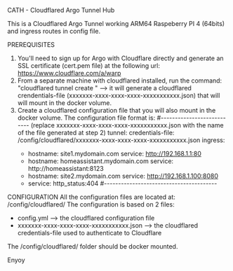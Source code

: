 CATH - Cloudflared Argo Tunnel Hub

This is a Cloudflared Argo Tunnel working ARM64 Raspeberry PI 4 (64bits) and ingress routes in config file.

PREREQUISITES
1) You'll need to sign up for Argo with Cloudflare directly and generate an SSL certificate (cert.pem file) at the following url: https://www.cloudflare.com/a/warp
2) From a separate machine with cloudflared installed, run the command: "cloudflared tunnel create <tunnel name>" --> it will generate a cloudflared crendentials-file (xxxxxxx-xxxx-xxxx-xxxx-xxxxxxxxxxx.json) that will will mount in the docker volume.
3) Create a cloudflared configuration file that you will also mount in the docker volume. The configuration file format is:
    #--------------------------- (replace xxxxxxx-xxxx-xxxx-xxxx-xxxxxxxxxxx.json with the name of the file generated at step 2)
    tunnel: <tunnel-name>
    credentials-file: /config/cloudflared/xxxxxxx-xxxx-xxxx-xxxx-xxxxxxxxxxx.json
    ingress:
      - hostname: site1.mydomain.com
        service: http://192.168.1.1:80
      - hostname: homeassistant.mydomain.com
        service: http://homeassistant:8123  
      - hostname: site2.mydomain.com
        service: http://192.168.1.100:8080
      - service: http_status:404
    #----------------------------------------

CONFIGURATION
All the configuration files are located at: /config/cloudflared/
The configuration is based on 2 files:
- config.yml --> the cloudflared configuration file
- xxxxxxx-xxxx-xxxx-xxxx-xxxxxxxxxxx.json --> the cloudflared credentials-file used to authenticate to Cloudflare

The /config/cloudflared/ folder should be docker mounted.

Enyoy
